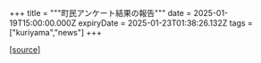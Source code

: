 +++
title = """町民アンケート結果の報告"""
date = 2025-01-19T15:00:00.000Z
expiryDate = 2025-01-23T01:38:26.132Z
tags = ["kuriyama","news"]
+++


[[source]](https://www.town.kuriyama.hokkaido.jp/soshiki/44/29938.html)
